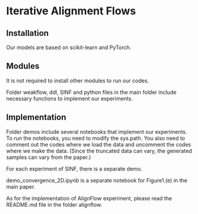 # Iterative Alignment Flows



## Installation

Our models are based on scikit-learn and PyTorch.

## Modules

It is not required to install other modules to run our codes.

Folder weakflow, ddl, SINF and python files in the main folder include necessary functions to implement our experiments.

## Implementation

Folder demos include several notebooks that implement our experiments. To run the notebooks, you need to modify the sys.path. You also need to comment out the codes where we load the data and uncomment the codes where we make the data. (Since the truncated data can vary, the generated samples can vary from the paper.)

For each experiment of SINF, there is a separate demo.

demo_convergence_2D.ipynb is a separate notebook for Figure1.(e) in the main paper.

As for the implementation of AlignFlow experiment, please read the README.md file in the folder alignflow.
